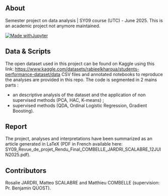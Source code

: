 ## About
Semester project on data analysis | SY09 course (UTC) - June 2025.
This is an academic project not anymore maintained.

[![Made withJupyter](https://img.shields.io/badge/Made%20with-Jupyter-orange?style=for-the-badge&logo=Jupyter)](https://jupyter.org/try)

## Data & Scripts
The open dataset used in this project can be found on Kaggle using this link: https://www.kaggle.com/datasets/rabieelkharoua/students-performance-dataset/data
CSV files and annotated notebooks to reproduce the analyses are provided in this repo.
The code is segmented in 2 mains parts : 
- an descriptive analysis of the dataset and the application of non supervised methods (PCA, HAC, K-means) ; 
- supervised methods (QDA, Ordinal Logistic Regression, Gradient Boosting). 

## Report
The project, analyses and interpretations have been summarized as an article generated in LaTeX (PDF in French available here: SY09_Revue_de_projet_Rendu_Final_COMBELLE_JARDRI_SCALABRE_12JUIN2025.pdf).

## Contributors
Rosalie JARDRI, Matteo SCALABRE and Matthieu COMBELLE (supervision: Pr. Benjamin QUOST).